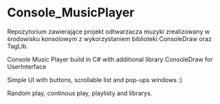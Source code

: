 # Console_MusicPlayer
Repozytorium zawierające projekt odtwarzacza muzyki zrealizowany w środowisku konsolowym z wykorzystaniem biblioteki ConsoleDraw oraz TagLib.

Console Music Player build in C# with additional library ConsoleDraw for UserInterface

Simple UI with buttons, scrollable list and pop-ups windows :)

Random play, continous play, playlisty and librarys. 
